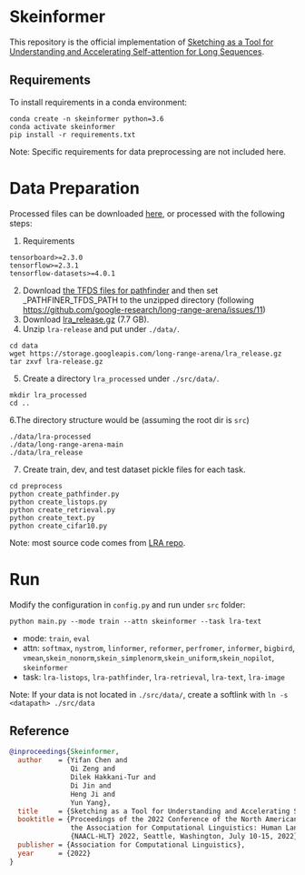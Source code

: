# Skeinformer

This repository is the official implementation of [Sketching as a Tool for Understanding and Accelerating Self-attention for Long Sequences](https://arxiv.org/abs/2112.05359).


## Requirements

To install requirements in a conda environment:
```
conda create -n skeinformer python=3.6
conda activate skeinformer
pip install -r requirements.txt
```

Note: Specific requirements for data preprocessing are not included here.


# Data Preparation

Processed files can be downloaded [here](https://drive.google.com/drive/folders/1rE0SjpeFKPFtgmWWjYCoIMz91UozHWWC?usp=sharing), or processed with the following steps:

1. Requirements
```
tensorboard>=2.3.0
tensorflow>=2.3.1
tensorflow-datasets>=4.0.1
```
2. Download [the TFDS files for pathfinder](https://storage.cloud.google.com/long-range-arena/pathfinder_tfds.gz) and then set _PATHFINER_TFDS_PATH to the unzipped directory (following https://github.com/google-research/long-range-arena/issues/11)
3. Download [lra_release.gz](https://storage.googleapis.com/long-range-arena/lra_release.gz) (7.7 GB).
4. Unzip `lra-release` and put under `./data/`.
```
cd data
wget https://storage.googleapis.com/long-range-arena/lra_release.gz
tar zxvf lra-release.gz 
```
5. Create a directory `lra_processed` under `./src/data/`.
```
mkdir lra_processed
cd ..
```
6.The directory structure would be (assuming the root dir is `src`)
```
./data/lra-processed
./data/long-range-arena-main
./data/lra_release
```
7. Create train, dev, and test dataset pickle files for each task.
```
cd preprocess
python create_pathfinder.py
python create_listops.py
python create_retrieval.py
python create_text.py
python create_cifar10.py
```

Note: most source code comes from [LRA repo](https://github.com/google-research/long-range-arena).



# Run 

Modify the configuration in `config.py` and run under `src` folder:
```
python main.py --mode train --attn skeinformer --task lra-text
```
- mode: `train`, `eval`
- attn: `softmax`, `nystrom`, `linformer`, `reformer`, `perfromer`, `informer`, `bigbird`, `vmean`,`skein_nonorm`,`skein_simplenorm`,`skein_uniform`,`skein_nopilot`,  `skeinformer`
- task: `lra-listops`, `lra-pathfinder`, `lra-retrieval`, `lra-text`, `lra-image`


Note: If your data is not located in `./src/data/`, create a softlink with `ln -s <datapath> ./src/data`

## Reference

```bibtex
@inproceedings{Skeinformer,
  author    = {Yifan Chen and
               Qi Zeng and
               Dilek Hakkani-Tur and
               Di Jin and
               Heng Ji and
               Yun Yang},
  title     = {Sketching as a Tool for Understanding and Accelerating Self-attention for Long Sequences},
  booktitle = {Proceedings of the 2022 Conference of the North American Chapter of
               the Association for Computational Linguistics: Human Language Technologies,
               {NAACL-HLT} 2022, Seattle, Washington, July 10-15, 2022},
  publisher = {Association for Computational Linguistics},
  year      = {2022}
}

```
